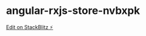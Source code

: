 # angular-rxjs-store-nvbxpk

[Edit on StackBlitz ⚡️](https://stackblitz.com/edit/angular-rxjs-store-nvbxpk)